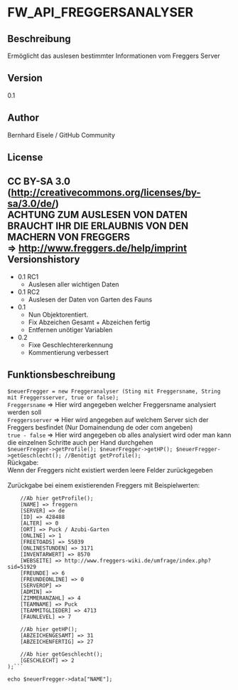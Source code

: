 FW_API_FREGGERSANALYSER
=======================
Beschreibung
------------
Ermöglicht das auslesen bestimmter Informationen vom Freggers Server

Version
--------
0.1

Author
------
Bernhard Eisele / GitHub Community

License
-------
CC BY-SA 3.0 (http://creativecommons.org/licenses/by-sa/3.0/de/)
<br>
**ACHTUNG ZUM AUSLESEN VON DATEN BRAUCHT IHR DIE ERLAUBNIS VON DEN MACHERN VON FREGGERS**<br>
=> http://www.freggers.de/help/imprint
<br>
Versionshistory
---------------
 * 0.1 RC1
	 * Auslesen aller wichtigen Daten
 * 0.1 RC2
	 * Auslesen der Daten von Garten des Fauns
 * 0.1
	 * Nun Objektorentiert.
	 * Fix Abzeichen Gesamt + Abzeichen fertig
     * Entfernen unötiger Variablen
 * 0.2
	 * Fixe Geschlechtererkennung
	 * Kommentierung verbessert

Funktionsbeschreibung
---------------------

`$neuerFregger = new Freggeranalyser (Sting mit Freggersname, String mit Freggersserver, true or false);`
<br>
`Freggersname`   => Hier wird angegeben welcher Freggersname analysiert werden soll<br>
`Freggersserver` => Hier wird angegeben auf welchem Server sich der Freggers besfindet (Nur Domainendung de oder com angeben)<br>
`true - false`   => Hier wird angegeben ob alles analysiert wird oder man kann die einzelnen Schritte auch per Hand durchgehen<br>
					`$neuerFregger->getProfile();
					$neuerFregger->getHP();
					$neuerFregger->getGeschlecht(); //Benötigt getProfile();`
<br>
Rückgabe:<br>
Wenn der Freggers nicht existiert werden leere Felder zurückgegeben<br>
<br>
Zurückgabe bei einem existierenden Freggers mit Beispielwerten:<br>
```data(
	//Ab hier getProfile();
	[NAME] => freggern
	[SERVER] => de
	[ID] => 428488
	[ALTER] => 0
	[ORT] => Puck / Azubi-Garten
	[ONLINE] => 1
	[FREETOADS] => 55039
	[ONLINESTUNDEN] => 3171
	[INVENTARWERT] => 8570
	[WEBSEITE] => http://www.freggers-wiki.de/umfrage/index.php?sid=51929
	[FREUNDE] => 6
	[FREUNDEONLINE] => 0
	[SERVEROP] =>
	[ADMIN] =>
	[ZIMMERANZAHL] => 4
	[TEAMNAME] => Puck
	[TEAMMITGLIEDER] => 4713
	[FAUNLEVEL] => 7

	//Ab hier getHP();
	[ABZEICHENGESAMT] => 31
	[ABZEICHENFERTIG] => 27

	//Ab hier getGeschlecht();
	[GESCHLECHT] => 2
);```

echo $neuerFregger->data["NAME"];